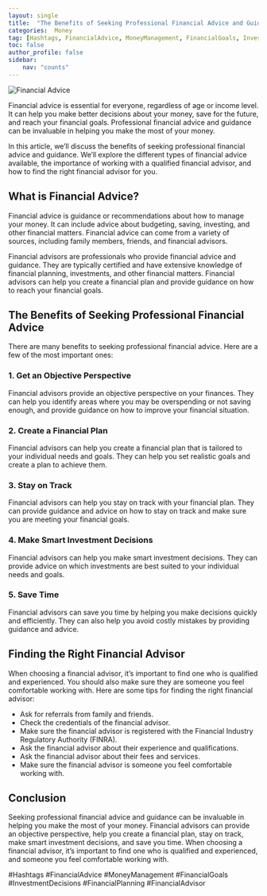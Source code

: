 ```yaml
---
layout: single
title:  "The Benefits of Seeking Professional Financial Advice and Guidance"
categories:  Money
tag: [Hashtags, FinancialAdvice, MoneyManagement, FinancialGoals, InvestmentDecisions, FinancialPlanning, FinancialAdvisor, ]
toc: false
author_profile: false
sidebar:
    nav: "counts"
---
```

    
![Financial Advice](https://images.unsplash.com/photo-1515452468-0f7e3f0a3a3b?ixlib=rb-1.2.1&ixid=eyJhcHBfaWQiOjEyMDd9&auto=format&fit=crop&w=1350&q=80)

Financial advice is essential for everyone, regardless of age or income level. It can help you make better decisions about your money, save for the future, and reach your financial goals. Professional financial advice and guidance can be invaluable in helping you make the most of your money.

In this article, we’ll discuss the benefits of seeking professional financial advice and guidance. We’ll explore the different types of financial advice available, the importance of working with a qualified financial advisor, and how to find the right financial advisor for you.

## What is Financial Advice?

Financial advice is guidance or recommendations about how to manage your money. It can include advice about budgeting, saving, investing, and other financial matters. Financial advice can come from a variety of sources, including family members, friends, and financial advisors.

Financial advisors are professionals who provide financial advice and guidance. They are typically certified and have extensive knowledge of financial planning, investments, and other financial matters. Financial advisors can help you create a financial plan and provide guidance on how to reach your financial goals.

## The Benefits of Seeking Professional Financial Advice

There are many benefits to seeking professional financial advice. Here are a few of the most important ones:

### 1. Get an Objective Perspective

Financial advisors provide an objective perspective on your finances. They can help you identify areas where you may be overspending or not saving enough, and provide guidance on how to improve your financial situation.

### 2. Create a Financial Plan

Financial advisors can help you create a financial plan that is tailored to your individual needs and goals. They can help you set realistic goals and create a plan to achieve them.

### 3. Stay on Track

Financial advisors can help you stay on track with your financial plan. They can provide guidance and advice on how to stay on track and make sure you are meeting your financial goals.

### 4. Make Smart Investment Decisions

Financial advisors can help you make smart investment decisions. They can provide advice on which investments are best suited to your individual needs and goals.

### 5. Save Time

Financial advisors can save you time by helping you make decisions quickly and efficiently. They can also help you avoid costly mistakes by providing guidance and advice.

## Finding the Right Financial Advisor

When choosing a financial advisor, it’s important to find one who is qualified and experienced. You should also make sure they are someone you feel comfortable working with. Here are some tips for finding the right financial advisor:

* Ask for referrals from family and friends.
* Check the credentials of the financial advisor.
* Make sure the financial advisor is registered with the Financial Industry Regulatory Authority (FINRA).
* Ask the financial advisor about their experience and qualifications.
* Ask the financial advisor about their fees and services.
* Make sure the financial advisor is someone you feel comfortable working with.

## Conclusion

Seeking professional financial advice and guidance can be invaluable in helping you make the most of your money. Financial advisors can provide an objective perspective, help you create a financial plan, stay on track, make smart investment decisions, and save you time. When choosing a financial advisor, it’s important to find one who is qualified and experienced, and someone you feel comfortable working with. 

#Hashtags
#FinancialAdvice #MoneyManagement #FinancialGoals #InvestmentDecisions #FinancialPlanning #FinancialAdvisor